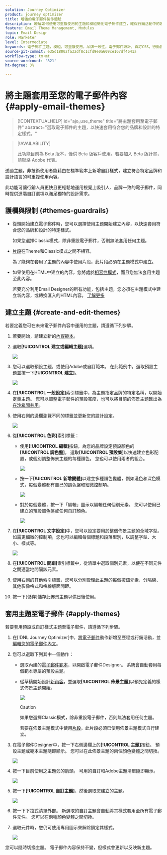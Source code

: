 ```yaml
---
solution: Journey Optimizer
product: journey optimizer
title: 增強的電子郵件製作體驗
description: 瞭解如何使用可重複使用的主題和模組簡化電子郵件建立，確保行銷活動中的設計一致性和效率。
feature: Email Theme Management, Modules
topic: Email Design
role: Marketer
level: Intermediate
keywords: 電子郵件主題，模組，可重複使用，品牌一致性，電子郵件設計，自訂CSS，行動裝置最佳化
source-git-commit: e35d18002fa32df8c1cfd9e0a609ce167df4641a
workflow-type: tm+mt
source-wordcount: '821'
ht-degree: 3%

---
```



# 將主題套用至您的電子郵件內容 {#apply-email-themes}

>[!CONTEXTUALHELP]
>id="ajo_use_theme"
>title="將主題套用至電子郵件"
>abstract="選取電子郵件的主題，以快速套用符合您的品牌和設計的特定樣式。"

<!--This documentation provides a comprehensive guide to using themes to streamline your email creation process. With the ability to define reusable themes and leverage pre-designed modules, marketers can create professional, brand-aligned emails faster and with less effort.-->

>[!AVAILABILITY]
>
>此功能目前為 Beta 版本，僅供 Beta 版客戶使用。若要加入 Beta 版計畫，請聯絡 Adobe 代表。

透過主題，非技術使用者能藉由在標準範本<!-- to achieve brand specific results-->上新增自訂樣式，建立符合特定品牌和設計語言的可重複使用內容。

此功能可讓行銷人員更快且更輕鬆地運用視覺上吸引人、品牌一致的電子郵件，同時提供進階自訂選項以滿足獨特的設計需求。

<!--What is the Enhanced Email Authoring Experience?

This feature introduces two key components to simplify and enhance email creation:

* **Theme Management System**: A centralized system for creating, customizing, and applying reusable themes to emails. Themes ensure consistent styling across campaigns and eliminate the need for repetitive manual styling.

* **Modules**: Pre-designed, reusable content blocks that abstract common email elements (e.g., titles, descriptions, images, and links). Modules are built using customizable low-level components, offering flexibility while maintaining design standards.

Key Benefits:

- **Consistency**: Ensure all emails align with your brand's design guidelines.
- **Efficiency**: Save time by reusing themes and modules across campaigns.
- **Customization**: Add custom CSS and mobile-specific styles for advanced designs.
- **Scalability**: Eliminate repetitive styling tasks, enabling faster email creation.-->

## 護欄與限制 {#themes-guardrails}

* 從頭開始建立電子郵件時，您可以選擇使用主題開始建立內容，以快速套用符合您的品牌和設計的特定樣式。

  如果您選擇Classic模式，除非重設電子郵件，否則無法套用任何主題。

* [片段](../content-management/fragments.md)在Theme和Classic模式之間不相容。

  為了能夠在套用了主題的內容中使用片段，此片段必須在主題模式中建立。

* 如果使用在HTML中建立的內容，您將處於[相容性模式](existing-content.md)，而且您無法套用主題至此內容。

  若要充分利用Email Designer的所有功能，包括主題，您必須在主題模式中建立新內容，或轉換匯入的HTML內容。 [了解更多](existing-content.md)

<!--If using a content created in Classic mode or HTML, you cannot apply themes to this content. You must create a new content in Theme mode.

If you apply a theme to a content using a [fragment](../content-management/fragments.md) created in Classic mode, the rendering may not be optimal.-->

## 建立主題 {#create-and-edit-themes}

若要定義您可在未來電子郵件內容中運用的主題，請遵循下列步驟。

1. 若要開始，請建立新的[內容範本](../content-management/create-content-templates.md)。

1. 選取&#x200B;**[!UICONTROL 建立或編輯主題]**&#x200B;選項。

   ![](assets/theme-create.png)

1. 您可以選取預設主題，或使用Adobe或自訂範本。 在此範例中，選取預設主題並按一下&#x200B;**[!UICONTROL 建立]**。

   ![](assets/theme-select.png)

1. 在&#x200B;**[!UICONTROL 一般設定]**&#x200B;索引標籤中，為主題指定品牌的特定名稱，以開始定義主題。 您可以調整電子郵件的預設寬度，也可以將目前的佈景主題匯出為[在沙箱間共用](../configuration/copy-objects-to-sandbox.md)。

   <!--![](assets/theme-general-settings.png)-->

1. 使用右側的邊欄瀏覽不同的標籤並更新您的設計設定。

   ![](assets/theme-right-pane.png)

1. 從&#x200B;**[!UICONTROL 色彩]**&#x200B;索引標籤：

   * 使用&#x200B;**[!UICONTROL 編輯]**&#x200B;按鈕，為您的品牌設定預設顏色的&#x200B;**[!UICONTROL 調色盤]**。 選取&#x200B;**[!UICONTROL 預設集]**&#x200B;以快速建立色彩配置，或個別調整佈景主題的每種顏色。 您也可以使用兩者的組合。

     ![](assets/theme-colors.gif)

   * 按一下&#x200B;**[!UICONTROL 新增變體]**&#x200B;以建立多種顏色變體，例如淺色和深色模式，每個變體都有自己的調色盤和細微控制項。

     ![](assets/theme-colors-variant.png)

   * 對於每個變體，按一下「編輯」圖示以編輯任何個別元素。 您可以使用已建立的預設調色盤或任何自訂顏色。

     ![](assets/theme-colors-edit-variant.gif)

1. 在&#x200B;**[!UICONTROL 文字設定]**&#x200B;中，您可以設定要用於整個佈景主題的全域字型。 如需更細微的控制項，您也可以編輯每個標題和段落型別，以調整字型、大小、樣式等。

   ![](assets/theme-text.png)

1. 在&#x200B;**[!UICONTROL 間距]**&#x200B;索引標籤中，從清單中選取個別元素，以便在不同元件之間適當地間隔該元素。

   <!--![](assets/theme-spacing.png)-->

1. 使用右側的其他索引標籤，您可以分別管理此主題的每個按鈕元素、分隔線、其他影像格式和格線版面間距。

   <!--![](assets/theme-buttons.png)-->

1. 按一下[儲存]儲存此佈景主題以供日後使用。**&#x200B;**

## 套用主題至電子郵件 {#apply-themes}

若要套用預設或自訂樣式主題至電子郵件，請遵循下列步驟。

1. 在[!DNL Journey Optimizer]中，[將電子郵件](create-email.md)動作新增至歷程或行銷活動，並[編輯您的電子郵件內文](get-started-email-design.md#key-steps)。

1. 您可以選取下列其中一個動作：

   * 選取內建的[電子郵件範本](use-email-templates.md)，以開啟電子郵件Designer。 系統會自動套用每個範本專屬的預設主題。

   * 從草稿開始設計[新內容](content-from-scratch.md)，並選取&#x200B;**[!UICONTROL 佈景主題]**&#x200B;以預先定義的樣式佈景主題開始。

     ![](assets/theme-from-scratch.png)

     >[!CAUTION]
     >
     >如果您選擇Classic模式，除非重設電子郵件，否則無法套用任何主題。
     >
     >若要在佈景主題模式中使用[片段](../content-management/fragments.md)，此片段必須已使用佈景主題模式自行建立。

1. 在電子郵件Designer中，按一下右側邊欄上的&#x200B;**[!UICONTROL 主題]**&#x200B;按鈕。 預設主題或範本主題隨即顯示。 您可以在此佈景主題的兩個顏色變體之間切換。

   ![](assets/theme-default-hero.png)

1. 按一下目前使用之主題旁的箭頭。 可用的自訂和Adobe主題清單隨即顯示。

   ![](assets/theme-hero-change.png)

1. 按一下&#x200B;**[!UICONTROL 自訂主題]**，然後選取您建立的主題。

   ![](assets/theme-select-custom.png)

1. 按一下下拉式清單外部。 新選取的自訂主題會自動將其樣式套用至所有電子郵件元件。 您可以在兩種顏色變體之間切換。

1. 選取元件時，您仍可使用專用圖示來解除鎖定其樣式。

   ![](assets/theme-unlock-style.png)

您可以隨時切換主題。 電子郵件內容保持不變，但樣式會更新以反映新主題。

<!--
>[!NOTE]
> - Themes apply styles globally. Ensure your theme is finalized before applying it to multiple emails.
> - Switching themes may override custom styles applied to individual components.

>[!CAUTION]
> - When using fragments, the email's theme will override the fragment's styles. A warning will be displayed in the editor if there is a conflict.

## Example Use Cases {#example-use-cases}

### 1. Creating a New Theme
- A marketer creates a theme with their brand's colors, fonts, and button styles.
- The theme is saved and reused across multiple email campaigns.

### 2. Switching Themes
- A marketer applies a holiday-themed design to an existing email by switching to a pre-designed holiday theme.-->



